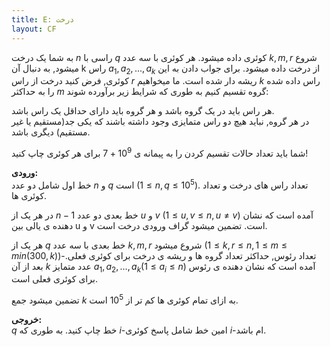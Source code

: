 ```yaml
---
title: E: درخت
layout: CF
---
```

به شما یک درخت $n$ راسی با $q$ کوئری داده میشود.
هر کوئری با سه عدد $k, m, r$ شروع میشود, به دنبال آن k راس $a_1, a_2,..., a_k$ از درخت داده میشود. برای جواب دادن به این کوئری, فرض کنید درخت از راس $r$ ریشه دار شده است. ما میخواهیم $k$ راس داده شده را به حداکثر $m$ گروه تقسیم کنیم به طوری که شرایط زیر برآورده شوند:

هر راس باید در یک گروه باشد و هر گروه باید دارای حداقل یک راس باشد.  
در هر گروه, نباید هیچ دو راس متمایزی وجود داشته باشند که یکی جد(مستقیم یا غیر مستقیم) دیگری باشد.

شما باید تعداد حالات تقسیم کردن را به پیمانه ی $10^9+7$ برای هر کوئری چاپ کنید!

**ورودی:**   
خط اول شامل دو عدد $n$ و $q$ است ($1≤n,q≤10^5$). تعداد راس های درخت و تعداد کوئری ها.

در هر یک از $n-1$ خط بعدی دو عدد $u$ و $v$ ($1≤u,v≤n,u≠v$) آمده است که نشان دهنده ی یالی بین u و v است. تضمین میشود گراف ورودی درخت است.

هر یک از $q$ خط بعدی با سه عدد $k, m, r$ شروع میشود ($1≤k,r≤n, 1≤m≤min(300,k)$)-تعداد رئوس, حداکثر تعداد گروه ها و ریشه ی درخت برای کوئری فعلی. بعد از آن $k$ عدد متمایز $a_1,a_2,…,a_k (1≤a_i≤n)$ آمده است که نشان دهنده ی رئوس برای کوئری فعلی است.

تضمین میشود جمع $k$ به ازای تمام کوئری ها کم تر از $10^5$ است.

**خروجی:**   
$q$ خط چاپ کنید.
به طوری که $i$-امین خط شامل پاسخ کوئری $i$-ام باشد.
